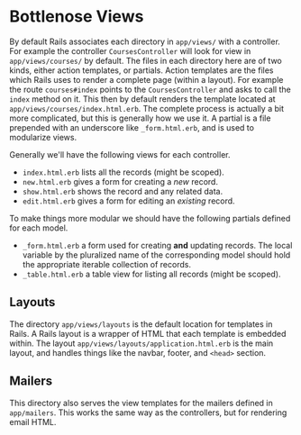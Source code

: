 # Bottlenose Views

By default Rails associates each directory in `app/views/` with a controller. For example the controller `CoursesController` will look for view in `app/views/courses/` by default. The files in each directory here are of two kinds, either action templates, or partials. Action templates are the files which Rails uses to render a complete page (within a layout). For example the route `courses#index` points to the `CoursesController` and asks to call the `index` method on it. This then by default renders the template located at `app/views/courses/index.html.erb`. The complete process is actually a bit more complicated, but this is generally how we use it. A partial is a file prepended with an underscore like `_form.html.erb`, and is used to modularize views.

Generally we'll have the following views for each controller.

- `index.html.erb` lists all the records (might be scoped).
- `new.html.erb` gives a form for creating a *new* record.
- `show.html.erb` shows the record and any related data.
- `edit.html.erb` gives a form for editing an *existing* record.

To make things more modular we should have the following partials defined for each model.

- `_form.html.erb` a form used for creating **and** updating records. The local variable by the pluralized name of the corresponding model should hold the appropriate iterable collection of records.
- `_table.html.erb` a table view for listing all records (might be scoped).

## Layouts

The directory `app/views/layouts` is the default location for templates in Rails. A Rails layout is a wrapper of HTML that each template is embedded within. The layout `app/views/layouts/application.html.erb` is the main layout, and handles things like the navbar, footer, and `<head>` section.

## Mailers

This directory also serves the view templates for the mailers defined in `app/mailers`. This works the same way as the controllers, but for rendering email HTML.
